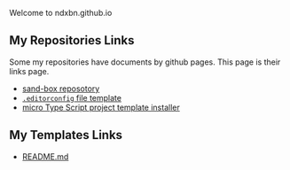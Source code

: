 Welcome to ndxbn.github.io

## My Repositories Links 
Some my repositories have documents by github pages. This page is their links page.

* [sand-box reposotory](https://github.com/ndxbn/sand-box)
* [`.editorconfig` file template](https://github.com/ndxbn/editorconfig)
* [micro Type Script project template installer](https://github.com/ndxbn/ts)

## My Templates Links

* [README.md](https://gist.github.com/ndxbn/87ab3f13cacaf2295367b891bc0c6abc)
